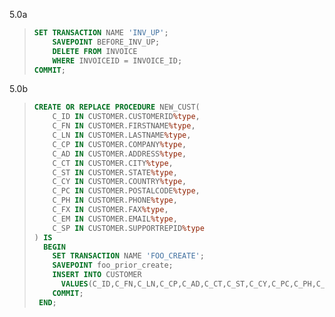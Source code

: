 5.0a
> ```SQL
> SET TRANSACTION NAME 'INV_UP';
>     SAVEPOINT BEFORE_INV_UP;
>     DELETE FROM INVOICE
>     WHERE INVOICEID = INVOICE_ID;
> COMMIT;
> ```

5.0b

> ```SQL
> CREATE OR REPLACE PROCEDURE NEW_CUST(
>     C_ID IN CUSTOMER.CUSTOMERID%type,
>     C_FN IN CUSTOMER.FIRSTNAME%type,
>     C_LN IN CUSTOMER.LASTNAME%type,
>     C_CP IN CUSTOMER.COMPANY%type,
>     C_AD IN CUSTOMER.ADDRESS%type,
>     C_CT IN CUSTOMER.CITY%type,
>     C_ST IN CUSTOMER.STATE%type,
>     C_CY IN CUSTOMER.COUNTRY%type,
>     C_PC IN CUSTOMER.POSTALCODE%type,
>     C_PH IN CUSTOMER.PHONE%type,
>     C_FX IN CUSTOMER.FAX%type,
>     C_EM IN CUSTOMER.EMAIL%type,
>     C_SP IN CUSTOMER.SUPPORTREPID%type
> ) IS
>   BEGIN
>     SET TRANSACTION NAME 'FOO_CREATE';
>     SAVEPOINT foo_prior_create;
>     INSERT INTO CUSTOMER
>       VALUES(C_ID,C_FN,C_LN,C_CP,C_AD,C_CT,C_ST,C_CY,C_PC,C_PH,C_FX,C_EM,C_SP);
>     COMMIT;
>  END;
> ```